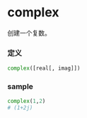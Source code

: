 # complex
创建一个复数。

### 定义
```python
complex([real[, imag]])
```


### sample
```python
complex(1,2)
# (1+2j)
```


